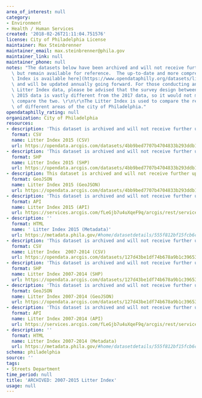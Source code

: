 ```yaml
---
area_of_interest: null
category:
- Environment
- Health / Human Services
created: '2018-02-26T21:11:04.751576'
license: City of Philadelphia License
maintainer: Max Steinbrenner
maintainer_email: max.steinbrenner@phila.gov
maintainer_link: null
maintainer_phone: null
notes: "The datasets below have been archived and will not receive further updates,\
  \ but remain available for reference.  The up-to-date and more comprehensive [Litter\
  \ Index is available here](https://www.opendataphilly.org/datasets/litter-index)\
  \ and will be updated annually going forward. For those conducting analysis using\
  \ Litter Index data, please be advised that the survey design between the 2007-\
  \ 2015 data is vastly different from the 2017 data, so it would not make sense to\
  \ compare the two. \r\n\r\nThe Litter Index is used to compare the relative cleanliness\
  \ of different areas of the city of Philadelphia."
opendataphilly_rating: null
organization: City of Philadelphia
resources:
- description: 'This dataset is archived and will not receive further updates. '
  format: CSV
  name: Litter Index 2015 (CSV)
  url: https://opendata.arcgis.com/datasets/4bb9bed7707b4704833b293ddb13f7b1_0.csv
- description: 'This dataset is archived and will not receive further updates. '
  format: SHP
  name: Litter Index 2015 (SHP)
  url: https://opendata.arcgis.com/datasets/4bb9bed7707b4704833b293ddb13f7b1_0.zip
- description: This dataset is archived and will not receive further updates.
  format: GeoJSON
  name: Litter Index 2015 (GeoJSON)
  url: https://opendata.arcgis.com/datasets/4bb9bed7707b4704833b293ddb13f7b1_0.geojson
- description: 'This dataset is archived and will not receive further updates. '
  format: API
  name: Litter Index 2015 (API)
  url: https://services.arcgis.com/fLeGjb7u4uXqeF9q/arcgis/rest/services/Litter_Index/FeatureServer/0/query?outFields=*&where=1%3D1
- description: ''
  format: HTML
  name: ' Litter Index 2015 (Metadata)'
  url: https://metadata.phila.gov/#home/datasetdetails/555f812bf15fcb6c6ed44110/representationdetails/55438aaf9b989a05172d0d4b/
- description: 'This dataset is archived and will not receive further updates. '
  format: CSV
  name: Litter Index  2007-2014 (CSV)
  url: https://opendata.arcgis.com/datasets/127d43be1df74b678a9b1c39653396db_0.csv
- description: 'This dataset is archived and will not receive further updates. '
  format: SHP
  name: Litter Index 2007-2014 (SHP)
  url: https://opendata.arcgis.com/datasets/127d43be1df74b678a9b1c39653396db_0.zip
- description: 'This dataset is archived and will not receive further updates. '
  format: GeoJSON
  name: Litter Index 2007-2014 (GeoJSON)
  url: https://opendata.arcgis.com/datasets/127d43be1df74b678a9b1c39653396db_0.geojson
- description: 'This dataset is archived and will not receive further updates. '
  format: API
  name: Litter Index 2007-2014 (API)
  url: https://services.arcgis.com/fLeGjb7u4uXqeF9q/arcgis/rest/services/Litter_Index_before_2015/FeatureServer/0/query?outFields=*&where=1%3D1
- description: ''
  format: HTML
  name: Litter Index 2007-2014 (Metadata)
  url: https://metadata.phila.gov/#home/datasetdetails/555f812bf15fcb6c6ed44110/representationdetails/56b3c3925ec09c0f2dac29ff/
schema: philadelphia
source: ''
tags:
- Streets Department
time_period: null
title: 'ARCHIVED: 2007-2015 Litter Index'
usage: null
---
```

